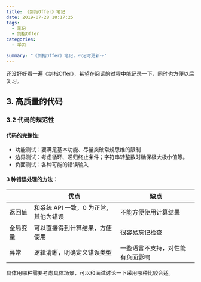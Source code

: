 ```yaml
---
title: 《剑指Offer》笔记
date: 2019-07-28 18:17:25
tags:
  - 笔记
  - 剑指Offer
categories:
  - 学习

summary: "《剑指Offer》笔记，不定时更新～"
---
```


还没好好看一遍《剑指Offer》，希望在阅读的过程中能记录一下，同时也方便以后复习。

<!-- more -->

## 3. 高质量的代码

### 3.2 代码的规范性

#### 代码的完整性:

* 功能测试：要满足基本功能、尽量突破常规思维的限制
* 边界测试：考虑循环、递归终止条件；字符串转整数时确保极大极小值等。
* 负面测试：各种可能的错误输入

#### 3 种错误处理的方法：

|          | 优点                                  | 缺点                             |
| -------- | ------------------------------------- | -------------------------------- |
| 返回值   | 和系统 API 一致，0 为正常，其他为错误 | 不能方便使用计算结果             |
| 全局变量 | 可以直接得到计算结果，方便使用        | 很容易忘记检查                   |
| 异常     | 逻辑清晰，明确定义错误类型            | 一些语言不支持，对性能有负面影响 |

具体用哪种需要考虑具体场景，可以和面试讨论一下采用哪种比较合适。








